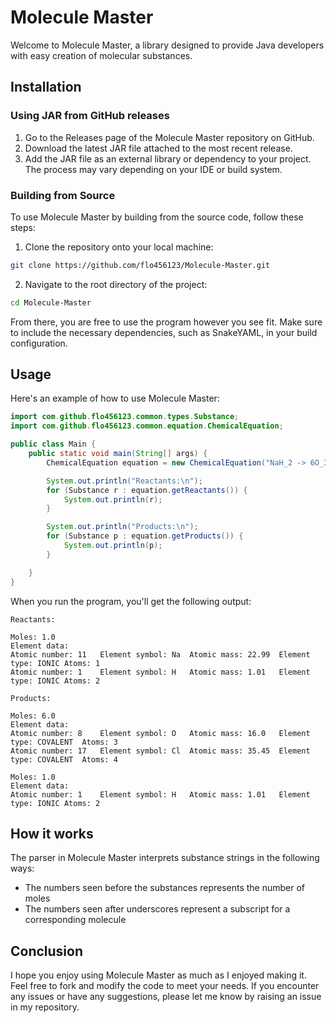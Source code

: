 # Molecule Master

Welcome to Molecule Master, a library designed to provide Java developers with easy creation of molecular substances.

## Installation

### Using JAR from GitHub releases
1. Go to the Releases page of the Molecule Master repository on GitHub.
2. Download the latest JAR file attached to the most recent release.
3. Add the JAR file as an external library or dependency to your project. The process may vary depending on your IDE or build system.

### Building from Source
To use Molecule Master by building from the source code, follow these steps:

1. Clone the repository onto your local machine:
```bash
git clone https://github.com/flo456123/Molecule-Master.git
```
2. Navigate to the root directory of the project:
```bash
cd Molecule-Master
```

From there, you are free to use the program however you see fit. Make sure to include the necessary dependencies, such as SnakeYAML, in your build configuration.

## Usage
Here's an example of how to use Molecule Master:

```java
import com.github.flo456123.common.types.Substance;
import com.github.flo456123.common.equation.ChemicalEquation;

public class Main {
    public static void main(String[] args) {
        ChemicalEquation equation = new ChemicalEquation("NaH_2 -> 6O_3Cl_4 + H_2");

        System.out.println("Reactants:\n");
        for (Substance r : equation.getReactants()) {
            System.out.println(r);
        }

        System.out.println("Products:\n");
        for (Substance p : equation.getProducts()) {
            System.out.println(p);
        }

    }
}
```

When you run the program, you'll get the following output:

```
Reactants:

Moles: 1.0
Element data: 
Atomic number: 11	Element symbol: Na	Atomic mass: 22.99	Element type: IONIC	Atoms: 1
Atomic number: 1	Element symbol: H	Atomic mass: 1.01	Element type: IONIC	Atoms: 2

Products:

Moles: 6.0
Element data: 
Atomic number: 8	Element symbol: O	Atomic mass: 16.0	Element type: COVALENT	Atoms: 3
Atomic number: 17	Element symbol: Cl	Atomic mass: 35.45	Element type: COVALENT	Atoms: 4

Moles: 1.0
Element data: 
Atomic number: 1	Element symbol: H	Atomic mass: 1.01	Element type: IONIC	Atoms: 2
```

## How it works
The parser in Molecule Master interprets substance strings in the following ways:
- The numbers seen before the substances represents the number of moles
- The numbers seen after underscores represent a subscript for a corresponding molecule

## Conclusion

I hope you enjoy using Molecule Master as much as I enjoyed making it. Feel free to fork and modify the code to meet your needs. If you encounter any issues or have any suggestions, please let me know by raising an issue in my repository.